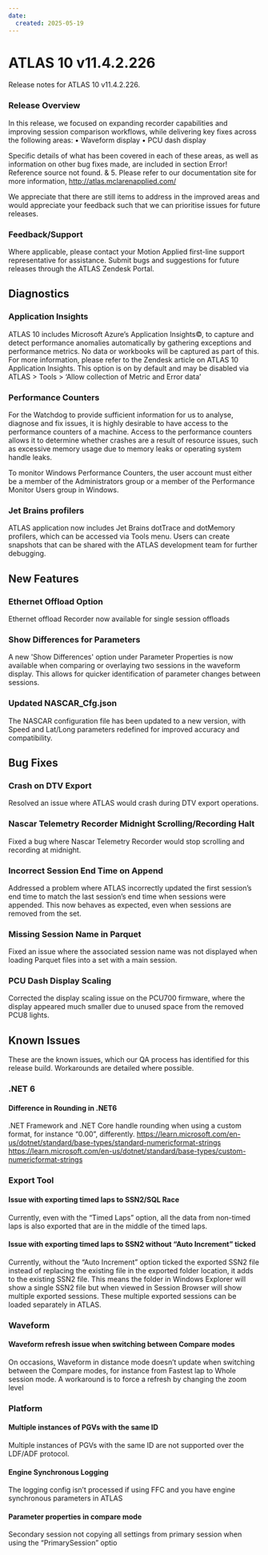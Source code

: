 ```yaml
---
date:
  created: 2025-05-19
---
```


# ATLAS 10 v11.4.2.226

Release notes for ATLAS 10 v11.4.2.226.
<!-- more -->

### Release Overview

In this release, we focused on expanding recorder capabilities and improving session
comparison workflows, while delivering key fixes across the following areas:
• Waveform display
• PCU dash display

Specific details of what has been covered in each of these areas, as well as information on
other bug fixes made, are included in section Error! Reference source not found. & 5.
Please refer to our documentation site for more information,
http://atlas.mclarenapplied.com/

We appreciate that there are still items to address in the improved areas and would
appreciate your feedback such that we can prioritise issues for future releases.

### Feedback/Support

Where applicable, please contact your Motion Applied first-line support representative for
assistance.
Submit bugs and suggestions for future releases through the ATLAS Zendesk Portal.


## Diagnostics

### Application Insights

ATLAS 10 includes Microsoft Azure’s Application Insights©, to capture and detect
performance anomalies automatically by gathering exceptions and performance metrics. No
data or workbooks will be captured as part of this. For more information, please refer to the
Zendesk article on ATLAS 10 Application Insights. This option is on by default and may be
disabled via ATLAS > Tools > ‘Allow collection of Metric and Error data’

### Performance Counters

For the Watchdog to provide sufficient information for us to analyse, diagnose and fix issues,
it is highly desirable to have access to the performance counters of a machine.
Access to the performance counters allows it to determine whether crashes are a result of
resource issues, such as excessive memory usage due to memory leaks or operating system
handle leaks.

To monitor Windows Performance Counters, the user account must either be a member of
the Administrators group or a member of the Performance Monitor Users group in
Windows.

### Jet Brains profilers

ATLAS application now includes Jet Brains dotTrace and dotMemory profilers, which can be
accessed via Tools menu. Users can create snapshots that can be shared with the ATLAS
development team for further debugging.

## New Features

### Ethernet Offload Option

Ethernet offload Recorder now available for single session offloads

### Show Differences for Parameters

A new 'Show Differences' option under Parameter Properties is now available when
comparing or overlaying two sessions in the waveform display. This allows for
quicker identification of parameter changes between sessions.

### Updated NASCAR_Cfg.json

The NASCAR configuration file has been updated to a new version,
with Speed and Lat/Long parameters redefined for improved accuracy and
compatibility.

## Bug Fixes

### Crash on DTV Export

Resolved an issue where ATLAS would crash during DTV export operations.

### Nascar Telemetry Recorder Midnight Scrolling/Recording Halt

Fixed a bug where Nascar Telemetry Recorder would stop scrolling and recording at
midnight.

### Incorrect Session End Time on Append

Addressed a problem where ATLAS incorrectly updated the first session’s end time
to match the last session’s end time when sessions were appended. This now
behaves as expected, even when sessions are removed from the set.

### Missing Session Name in Parquet

Fixed an issue where the associated session name was not displayed when loading
Parquet files into a set with a main session.

### PCU Dash Display Scaling

Corrected the display scaling issue on the PCU700 firmware, where the display
appeared much smaller due to unused space from the removed PCU8 lights.

##  Known Issues

These are the known issues, which our QA process has identified for this release build.
Workarounds are detailed where possible.

### .NET 6

####  Difference in Rounding in .NET6

.NET Framework and .NET Core handle rounding when using a custom format, for
instance “0.00”, differently.
https://learn.microsoft.com/en-us/dotnet/standard/base-types/standard-numericformat-strings
https://learn.microsoft.com/en-us/dotnet/standard/base-types/custom-numericformat-strings

### Export Tool

#### Issue with exporting timed laps to SSN2/SQL Race

Currently, even with the “Timed Laps” option, all the data from non-timed laps is also exported that are
in the middle of the timed laps.

#### Issue with exporting timed laps to SSN2 without “Auto Increment” ticked

Currently, without the “Auto Increment” option ticked the exported SSN2 file instead
of replacing the existing file in the exported folder location, it adds to the existing
SSN2 file. This means the folder in Windows Explorer will show a single SSN2 file but
when viewed in Session Browser will show multiple exported sessions. These multiple
exported sessions can be loaded separately in ATLAS.

### Waveform

#### Waveform refresh issue when switching between Compare modes

On occasions, Waveform in distance mode doesn’t update when switching between
the Compare modes, for instance from Fastest lap to Whole session mode. A
workaround is to force a refresh by changing the zoom level

### Platform

#### Multiple instances of PGVs with the same ID

Multiple instances of PGVs with the same ID are not supported over the LDF/ADF
protocol.

#### Engine Synchronous Logging

The logging config isn’t processed if using FFC and you have engine synchronous
parameters in ATLAS

#### Parameter properties in compare mode

Secondary session not copying all settings from primary session when using the
“PrimarySession” optio